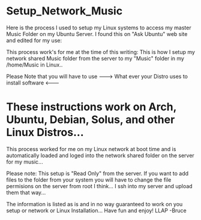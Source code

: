 # Setup_Network_Music
Here is the process I used to setup my Linux systems to access my master Music Folder on my Ubuntu Server.
I found this on "Ask Ubuntu" web site and edited for my use:

This process work's for me at the time of this writing:
This is how I setup my network shared Music folder from the server to my "Music" folder in my /home/Music
in Linux..

Please Note that you will have to use ---> What ever your Distro uses to install software <---
 # These instructions work on Arch, Ubuntu, Debian, Solus, and other Linux Distros...

This process worked for me on my Linux network at boot time and is automatically loaded and loged
into the network shared folder on the server for my music...

Please note: This setup is "Read Only" from the server. If you want to add files to the folder from your system
you will have to change the file permisions on the server from root I think...
I ssh into my server and upload them that way...

The information is listed as is and in no way guaranteed to work on you setup or network or Linux Installation...
Have fun and enjoy!
LLAP -Bruce
